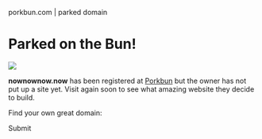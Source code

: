 porkbun.com | parked domain



Parked on the Bun!
==================

![](/images/parked-on-the-bun.png)
  

**nownownow.now** has been registered at [Porkbun](https://porkbun.com) but the owner has not put up a site yet. Visit again soon to see what amazing website they decide to build.

Find your own great domain:

Submit